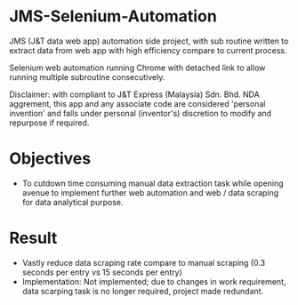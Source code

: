 # JMS-Selenium-Automation
JMS (J&amp;T data web app) automation side project, with sub routine written to extract data from web app with high efficiency compare to current process.

Selenium web automation running Chrome with detached link to allow running multiple subroutine consecutively.

Disclaimer: with compliant to J&T Express (Malaysia) Sdn. Bhd. NDA aggrement, this app and any associate code are considered 'personal invention' and falls under personal (inventor's) discretion to modify and repurpose if required.  

# Objectives
- To cutdown time consuming manual data extraction task while opening avenue to implement further web automation and web / data scraping for data analytical purpose.

# Result 
- Vastly reduce data scraping rate compare to manual scraping (0.3 seconds per entry vs 15 seconds per entry)
- Implementation: Not implemented; due to changes in work requirement, data scarping task is no longer required, project made redundant.
